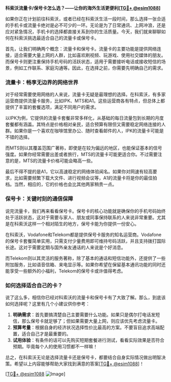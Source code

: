 **科索沃流量卡/保号卡怎么选？——让你的海外生活更便利[[TG💪+ @esim1088](https://t.me/s/esim1088)]**

如果你正在计划前往科索沃，或者已经在科索沃生活一段时间，那么选择一张合适的手机卡或流量卡绝对是必不可少的一环。无论是为了日常通讯、上网冲浪，还是应对紧急情况，手机卡的选择都直接关系到你的生活质量。今天，我们就来聊聊如何在科索沃挑选最适合自己的流量卡或保号卡。

首先，让我们明确两个概念：流量卡和保号卡。流量卡的主要功能是提供网络连接，适合需要大量上网的人群，比如喜欢刷视频、玩游戏、使用社交媒体的朋友。而保号卡则更注重保持手机号码的活跃状态，适用于需要接听电话或接收短信的场景，例如工作联系、家庭沟通等。因此，在选择之前，你需要先明确自己的需求。

### 流量卡：畅享无边界的网络世界

对于经常需要使用网络的人来说，流量卡无疑是最理想的选择。在科索沃，有多家运营商提供流量卡服务，比如IPK、MTS和A1。这些运营商各有特点，但总体上都提供了丰富的套餐选项，满足不同用户的需求。

以IPK为例，它提供的流量卡套餐非常多样化，从基础的每日流量包到长期的月度套餐都有涵盖。其特点是价格相对亲民，适合预算有限但又需要稳定网络连接的人群。如果你是一个喜欢在咖啡馆里办公、随时查看邮件的人，IPK的流量卡可能是不错的选择。

而MTS则以其覆盖范围广著称，即使是在较为偏远的地区，也能保证基本的信号强度。如果你经常需要出差或者旅行，MTS的流量卡可能更适合你。不过需要注意的是，MTS的流量卡价格可能会略高一些。

最后不得不提的是A1，它以高速稳定的网络体验闻名。如果你对网速有较高要求，比如需要频繁下载大文件、进行视频会议等，A1的流量卡将是你的最佳拍档。当然，相应的，它的价格也会比其他两家稍贵一点。

### 保号卡：关键时刻的通信保障

说完流量卡，我们再来看看保号卡。保号卡的核心功能就是确保你的手机号码始终处于活跃状态，这对于需要与家人、朋友或同事保持联系的人来说非常重要。尤其是在科索沃这样一个相对陌生的地方，保号卡能为你提供一份安心。

在科索沃，Vodafone和Telekom都是提供保号卡服务的知名运营商。Vodafone的保号卡套餐简单实用，只需支付少量费用即可维持号码活跃，并且支持拨打国际长途。这对于需要定期与国外亲友通话的人来说是个好消息。

而Telekom则以其灵活的服务著称，除了基本的通话和短信功能外，还提供了一些附加服务，比如语音信箱、来电显示等。如果你希望在保留基本通讯功能的同时还能享受一些额外的小福利，Telekom的保号卡或许值得考虑。

### 如何选择适合自己的卡？

说了这么多，相信你已经对科索沃的流量卡和保号卡有了大致了解。那么，到底该如何选择呢？这里有几个小建议供你参考：

1. **明确需求**：首先要搞清楚自己主要需要什么功能。如果只是偶尔打电话发短信，那么保号卡就足够了；但如果需要大量上网，则应该优先考虑流量卡。
2. **预算考量**：根据自身的经济状况选择性价比最高的方案。不要盲目追求高端配置，适合自己才是最重要的。
3. **试用体验**：有条件的话可以先购买短期套餐进行测试，看看实际效果是否符合预期。毕竟每个人的使用习惯都不一样嘛！

总之，在科索沃无论是选择流量卡还是保号卡，都要结合自身实际情况做出明智决策。希望以上内容能够帮助大家找到满意的答案[[TG💪+ @esim1088](https://t.me/s/esim1088)]！

[[TG💪+ @esim1088](https://t.me/s/esim1088) ![Image](https://i.postimg.cc/4NQfJmqS/Snipaste-2025-05-13-00-14-12.png)]